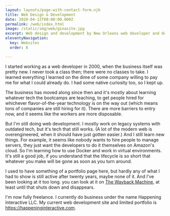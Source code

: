 ```yaml
---
layout: layouts/page-with-contact-form.njk
title: Web Design & Development
date: 2020-04-12T00:00:00.000Z
permalink: /web/index.html
image: /static/img/web/ginasite.jpg
excerpt: Web design and development by New Orleans web developer and designer David Rhoden. Now accepting freelance clients. 
eleventyNavigation:
  key: Websites
  order: 8

---
```


I started working as a web developer in 2000, when the business itself was pretty new.
I never took a class then; there were no classes to take. I learned everything I learned on the dime of some company willing to pay me for what I could already do. I had some native curiosity too, so I kept up.

The business has moved along since then and it's mostly about learning whatever tech the bootcamps are teaching, to get people hired for whichever flavor-of-the-year technology is on the way out (which means tons of companies are still hiring for it). There are more barriers to entry now, and it seems like the workers are more disposable.

But I'm still doing web development. I mostly work on legacy systems with outdated tech, but it's tech that still works. (A lot of the modern web is overengineered, when it should have just gotten easier.) And I still learn new things. For example, it seems like nobody wants to hire people to manage servers, they just want the developers to do it themselves on Amazon's cloud. So I'm learning how to use Docker and work in virtual environments. It's still a good job, if you understand that the lifecycle is so short that whatever you make will be gone as soon as you turn around.

I used to have something of a portfolio page here, but hardly any of what I had to show is still active after twenty years, maybe none of it. And I've been looking at it too long. you can look at it on [The Wayback Machine](https://web.archive.org/web/20171129120706/https://davidrhoden.com/web), at least until that shuts down and disappears.

I'm now fully freelance. I currently do business under the name Happening Interactive LLC. My current web development site and limited portfolio is https://happeninginteractive.com.